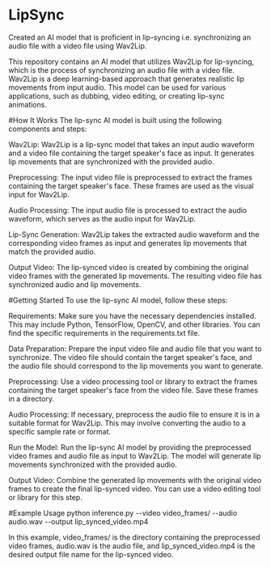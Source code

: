 # LipSync
Created an AI model that is proficient in lip-syncing i.e. synchronizing an audio file with a video file using Wav2Lip.

This repository contains an AI model that utilizes Wav2Lip for lip-syncing, which is the process of synchronizing an audio file with a video file. Wav2Lip is a deep learning-based approach that generates realistic lip movements from input audio. This model can be used for various applications, such as dubbing, video editing, or creating lip-sync animations.

#How It Works
The lip-sync AI model is built using the following components and steps:

Wav2Lip: Wav2Lip is a lip-sync model that takes an input audio waveform and a video file containing the target speaker's face as input. It generates lip movements that are synchronized with the provided audio.

Preprocessing: The input video file is preprocessed to extract the frames containing the target speaker's face. These frames are used as the visual input for Wav2Lip.

Audio Processing: The input audio file is processed to extract the audio waveform, which serves as the audio input for Wav2Lip.

Lip-Sync Generation: Wav2Lip takes the extracted audio waveform and the corresponding video frames as input and generates lip movements that match the provided audio.

Output Video: The lip-synced video is created by combining the original video frames with the generated lip movements. The resulting video file has synchronized audio and lip movements.

#Getting Started
To use the lip-sync AI model, follow these steps:

Requirements: Make sure you have the necessary dependencies installed. This may include Python, TensorFlow, OpenCV, and other libraries. You can find the specific requirements in the requirements.txt file.

Data Preparation: Prepare the input video file and audio file that you want to synchronize. The video file should contain the target speaker's face, and the audio file should correspond to the lip movements you want to generate.

Preprocessing: Use a video processing tool or library to extract the frames containing the target speaker's face from the video file. Save these frames in a directory.

Audio Processing: If necessary, preprocess the audio file to ensure it is in a suitable format for Wav2Lip. This may involve converting the audio to a specific sample rate or format.

Run the Model: Run the lip-sync AI model by providing the preprocessed video frames and audio file as input to Wav2Lip. The model will generate lip movements synchronized with the provided audio.

Output Video: Combine the generated lip movements with the original video frames to create the final lip-synced video. You can use a video editing tool or library for this step.

#Example Usage
python inference.py --video video_frames/ --audio audio.wav --output lip_synced_video.mp4

In this example, video_frames/ is the directory containing the preprocessed video frames, audio.wav is the audio file, and lip_synced_video.mp4 is the desired output file name for the lip-synced video.
